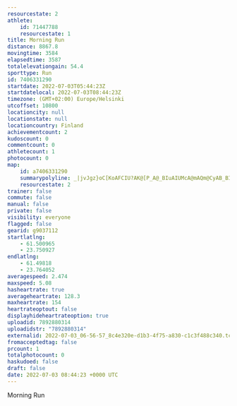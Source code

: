 ```yaml
---
resourcestate: 2
athlete:
    id: 71447788
    resourcestate: 1
title: Morning Run
distance: 8867.8
movingtime: 3584
elapsedtime: 3587
totalelevationgain: 54.4
sporttype: Run
id: 7406331290
startdate: 2022-07-03T05:44:23Z
startdatelocal: 2022-07-03T08:44:23Z
timezone: (GMT+02:00) Europe/Helsinki
utcoffset: 10800
locationcity: null
locationstate: null
locationcountry: Finland
achievementcount: 2
kudoscount: 0
commentcount: 0
athletecount: 1
photocount: 0
map:
    id: a7406331290
    summarypolyline: _|jvJgz}oC[KoAFCIU?AK@[P_A@_BIuAIUMcA@mAQm@CyAB_BIwBBu@KgAKmFQ_B]RaCJe@Ee@i@a@}@eAiBUCW^eAv@UD_@O{@x@_@j@[VMZGb@MpBFVAPYC]k@S@]Vi@bAFl@MA[XYB[YQy@UkBm@yBe@s@u@m@m@wAg@m@k@mAC}ABwAM_CBcBCsBHoEReC^qBPoA@YEOo@a@aAiBI]]kBGu@BYLWz@cAb@KJk@AwBIqB?gCKaCA}CDaCE_@L}B?}@SwBKwGGI_@BQImAkC{@{CyAYiCEaBSSGBj@EZ@z@RxCS\Wl@DPEf@Fh@KtAJ|ACXj@vBIbABh@Kl@[~CIhCBRo@PWCu@c@i@aA]M]}@SaAKiAQ}@IsAIg@ByAA[YkBs@yAOu@i@}A]e@o@_@Sc@SMs@mAy@oCc@mCUy@Q_BIYAUj@yAp@eA@QCc@M]WyB_@kASYGo@R}@EoAFeDPw@?eAHaA\{@DgAPuALUAaBEaAQmABo@EeADe@GQi@kDQe@UYc@wCAc@Mg@@cAIiA@a@NIT[No@X_@Da@WmGCeCDeAMw@BwAMqA?{AKmBWsBQk@OuABw@KcBBiAA]PaATyC?i@V{@FiAZ_@T_AEi@Lc@Bc@NYH@DPP?BbAGv@ZFf@f@LQBg@LqAJ[Bo@Vk@^cBJSZqAb@gEb@o@Li@NEl@y@H]j@c@Rq@X]NCpAnB^?d@`@^~Ab@r@XvAVj@Hb@Vr@r@`BX^d@VTf@J^Zd@~@`CPjAHLNx@JhBZnBDdARfBB`@ErAXlDEp@Jf@~ATjAF`AU\J`Bl@r@AXQlAZr@JF`@K`D@fAJ\t@rF?|AJnBEbBD~AE\C|@F|@DxBEhIFVT\BLOdAiArDMp@Od@Ch@Mh@Dl@PB`@tCDdBJpACdAKb@FpAGpARzA?^QvBPTFtAQjDKt@G~@JhABp@Jj@@fAEfABp@Ex@@l@KfBNhAGVm@LIh@B~AG~ETjAj@dBb@DRZTf@Jx@RvCR~@D|@DJVAZj@X~CL^r@xA^fAF`@J?HPXNNVNl@TXTrAl@pBBZTt@Vb@Xz@Xd@p@|BtAlCXTv@Vb@OPSlADJYCa@FcA?aBh@MPOX?n@`@n@BfAg@bAE~AX^b@XN
    resourcestate: 2
trainer: false
commute: false
manual: false
private: false
visibility: everyone
flagged: false
gearid: g9037112
startlatlng:
    - 61.500965
    - 23.750927
endlatlng:
    - 61.49818
    - 23.764052
averagespeed: 2.474
maxspeed: 5.08
hasheartrate: true
averageheartrate: 128.3
maxheartrate: 154
heartrateoptout: false
displayhideheartrateoption: true
uploadid: 7892880314
uploadidstr: "7892880314"
externalid: 2022-07-03_06-56-57_8c4e320e-d1b3-4f75-a830-c1c3f488c340.tcx
fromacceptedtag: false
prcount: 1
totalphotocount: 0
haskudoed: false
draft: false
date: 2022-07-03 08:44:23 +0000 UTC
---
```

Morning Run